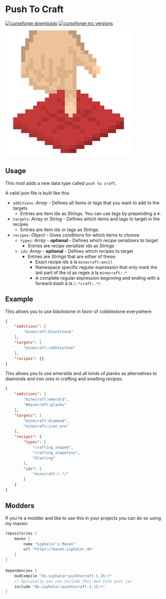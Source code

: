 # Push To Craft

[![curseforge downloads](http://cf.way2muchnoise.eu/full_push-to-craft_downloads.svg)](https://minecraft.curseforge.com/projects/push-to-craft)
[![curseforge mc versions](http://cf.way2muchnoise.eu/versions/push-to-craft.svg)](https://minecraft.curseforge.com/projects/push-to-craft)

![logo](images/icon_big.png?raw=true)

## Usage
This mod adds a new data type called `push to craft`.

A valid json file is built like this:
- `additions`: _Array_ - Defines all items or tags that you want to add to the targets
    - Entries are item ids as _Strings_. You can use tags by prepending a `#`.
- `targets`: _Array_ or _String_ - Defines which items and tags to target in the recipes
    - Entries are item ids or tags as _Strings_.
- `recipes`: _Object_ - Gives conditions for which items to choose
    - `types`: _Array_ - __optional__ - Defines which recipe serializers to target
        - Entries are recipe serializer ids as _Strings_
    - `ids`: _Array_ - __optional__ - Defines which recipes to target
        - Entries are _Strings_ that are either of these:
            - Exact recipe ids à la `minecraft:anvil`
            - Namespace specific regular expression that only mark the last part of the id as regex à la `minecraft:.*`
            - A complete regular expression beginning and ending with a forward slash à la `/.*craft:.*/`
            
## Example
This allows you to use blackstone in favor of cobblestone everywhere:
```json
{
    "additions": [
        "minecraft:blackstone"
    ],
    "targets": [
        "minecraft:cobblestone"
    ],
    "recipes": {}
}
```

This allows you to use emeralds and all kinds of planks as alternatives to diamonds and iron ores in crafting and smelting recipes:
```json
{
	"additions": [
		"minecraft:emerald",
		"#minecraft:planks"
	],
	"targets": [
		"minecraft:diamond",
		"minecraft:iron_ore"
	],
	"recipes": {
		"types": [
			"crafting_shaped",
			"crafting_shapeless",
			"blasting"
		],
		"ids": [
			"minecraft:/.*/"
		]
	}
}
```

## Modders
If you're a modder and like to use this in your projects you can do so using my maven:

```groovy
repositories {
    maven {
        name "Siphalor's Maven"
        url "https://maven.siphalor.de"
    }
}

dependencies {
    modCompile "de.siphalor:pushtocraft-1.15:+"
    // Optionally you can include this mod into your jar
    include "de.siphalor:pushtocraft-1.15:+"
}
```
